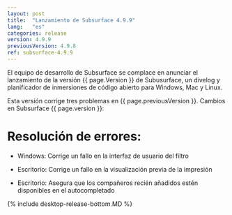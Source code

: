 ```yaml
---
layout: post
title:  "Lanzamiento de Subsurface 4.9.9"
lang:   "es"
categories: release
version: 4.9.9
previousVersion: 4.9.8
ref: subsurface-4.9.9
---
```


El equipo de desarrollo de Subsurface se complace en anunciar el lanzamiento de la versión {{ page.Version }} de Subusurface, un divelog y planificador de inmersiones de código abierto para Windows, Mac y Linux.

Esta versión corrige tres problemas en {{ page.previousVersion }}. Cambios en Subsurface {{ page.version }}:

# Resolución de errores:

 - Windows: Corrige un fallo en la interfaz de usuario del filtro

 - Escritorio: Corrige un fallo en la visualización previa de la impresión

 - Escritorio: Asegura que los compañeros recién añadidos estén disponibles en el autocompletado

{% include desktop-release-bottom.MD %}
